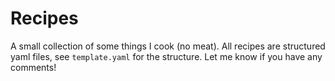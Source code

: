 # Recipes

A small collection of some things I cook (no meat). All recipes are structured
yaml files, see `template.yaml` for the structure. Let me know if you have any
comments!
